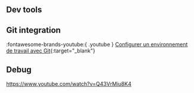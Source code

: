 ## Dev tools

## Git integration

:fontawesome-brands-youtube:{ .youtube } [Configurer un environnement de travail avec Git](https://www.youtube.com/watch?v=23GTxe1sQcQ&list=PLzzeuFUy_CnhzcItCKkGzQYa5SBH9yytB&index=5){:target="_blank"}

## Debug

https://www.youtube.com/watch?v=Q43VrMiu8K4